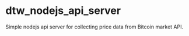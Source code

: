 # dtw_nodejs_api_server

Simple nodejs api server for collecting price data from Bitcoin market API.
